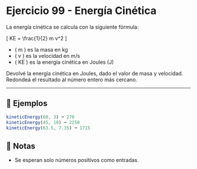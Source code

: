 # Ejercicio 99 - Energía Cinética

La energía cinética se calcula con la siguiente fórmula:

\[
KE = \frac{1}{2} m v^2
\]

- \( m \) es la masa en kg
- \( v \) es la velocidad en m/s
- \( KE \) es la energía cinética en Joules (J)

Devolvé la energía cinética en Joules, dado el valor de masa y velocidad.  
Redondeá el resultado al número entero más cercano.

---

## 🧪 Ejemplos

```javascript
kineticEnergy(60, 3) ➞ 270
kineticEnergy(45, 10) ➞ 2250
kineticEnergy(63.5, 7.35) ➞ 1715
```

## 📝 Notas

- Se esperan solo números positivos como entradas.
